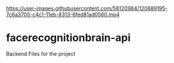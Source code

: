 

https://user-images.githubusercontent.com/56120984/120689195-7c6a3700-c4c1-11eb-8313-6fed81ad0560.mp4

# facerecognitionbrain-api
Backend Files for the project
